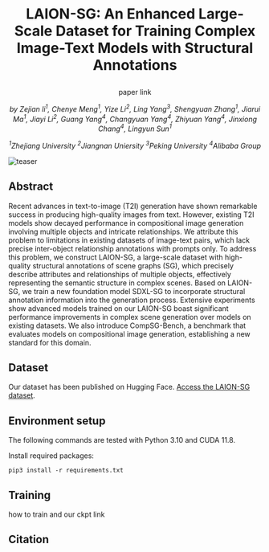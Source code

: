 # <p align="center"> LAION-SG: An Enhanced Large-Scale Dataset for Training Complex Image-Text Models with Structural Annotations </p>
<p align="center">
  paper link
  </p>

*<p align="center">
  by Zejian li<sup>1</sup>, Chenye Meng<sup>1</sup>, Yize Li<sup>2</sup>, Ling Yang<sup>3</sup>, Shengyuan Zhang<sup>1</sup>, Jiarui Ma<sup>1</sup>, Jiayi Li<sup>2</sup>, Guang             Yang<sup>4</sup>, Changyuan Yang<sup>4</sup>, Zhiyuan Yang<sup>4</sup>, Jinxiong Chang<sup>4</sup>, Lingyun Sun<sup>1</sup>*
</p>

*<p align="center">
  <sup>1</sup>Zhejiang University  <sup>2</sup>Jiangnan Uniersity  <sup>3</sup>Peking University  <sup>4</sup>Alibaba Group*
  </p>
  
![teaser](https://github.com/mengcye/LAION-SG/blob/main/pics/figure1_teaser.png)



## Abstract
Recent advances in text-to-image (T2I) generation have shown remarkable success in producing high-quality images from text. 
However, existing T2I models show decayed performance in compositional image generation involving multiple objects and intricate relationships.
We attribute this problem to limitations in existing datasets of image-text pairs, which lack precise inter-object relationship annotations with prompts only. 
To address this problem, we construct LAION-SG, a large-scale dataset with high-quality structural annotations of scene graphs (SG), which precisely describe attributes and relationships of multiple objects, effectively representing the semantic structure in complex scenes.
Based on LAION-SG, we train a new foundation model SDXL-SG to incorporate structural annotation information into the generation process. 
Extensive experiments show advanced models trained on our LAION-SG boast significant performance improvements in complex scene generation over models on existing datasets. 
We also introduce CompSG-Bench, a benchmark that evaluates models on compositional image generation, establishing a new standard for this domain. 

## Dataset
Our dataset has been published on Hugging Face. [Access the LAION-SG dataset](https://huggingface.co/datasets/mengcy/LAION-SG).
## Environment setup
The following commands are tested with Python 3.10 and CUDA 11.8.

Install required packages:

```
pip3 install -r requirements.txt
```
## Training
how to train and our ckpt link
## Citation

